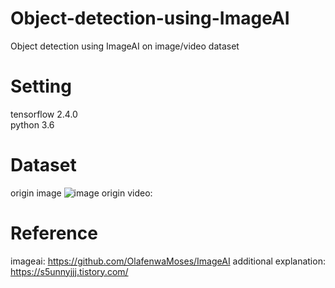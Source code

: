 # Object-detection-using-ImageAI
Object detection using ImageAI on image/video dataset

# Setting  
tensorflow 2.4.0  
python 3.6

# Dataset
origin image
![image](https://user-images.githubusercontent.com/70457520/166922496-a4b6cd7f-a915-4659-97c9-2d28b07db855.jpg)
origin video:

# Reference  
imageai: https://github.com/OlafenwaMoses/ImageAI
additional explanation: https://s5unnyjjj.tistory.com/

